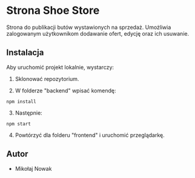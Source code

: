# Strona Shoe Store

Strona do publikacji butów wystawionych na sprzedaż. Umożliwia zalogowanym użytkownikom dodawanie ofert, edycję oraz ich usuwanie.

## Instalacja

Aby uruchomić projekt lokalnie, wystarczy:


1.  Sklonować repozytorium.

2.  W folderze "backend" wpisać komendę:
   
```shh
npm install
```
    
3. Następnie:
   
```shh
npm start
```
    
4. Powtórzyć dla folderu "frontend" i uruchomić przeglądarkę.

## Autor

* Mikołaj Nowak
